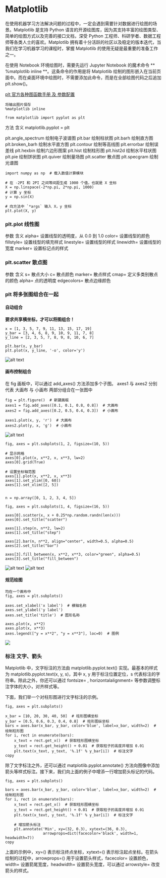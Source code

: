 # Matplotlib

在使用机器学习方法解决问题的过程中，一定会遇到需要针对数据进行绘图的场景。Matplotlib 是支持 Python 语言的开源绘图库，因为其支持丰富的绘图类型、简单的绘图方式以及完善的接口文档，深受 Python 工程师、科研学者、数据工程师等各类人士的喜欢。Matplotlib 拥有着十分活跃的社区以及稳定的版本迭代，当我们在学习机器学习的课程时，掌握 Matplotlib 的使用无疑是最重要的准备工作之一。

在使用 Notebook 环境绘图时，需要先运行 Jupyter Notebook 的魔术命令 ** %matplotlib inline **。这条命令的作用是将 Matplotlib 绘制的图形嵌入在当前页面中。而在桌面环境中绘图时，不需要添加此命令，而是在全部绘图代码之后追加 plt.show()。

[plt 官方各种图函数手册 及 参数配置](https://matplotlib.org/3.1.0/api/pyplot_summary.html)

```
将输出图片保存
%matplotlib inline

from matplotlib import pyplot as plt
```
方法	含义
matplotlib.pyplot = plt

plt.angle_spectrum	绘制电子波谱图
plt.bar	绘制柱状图
plt.barh	绘制直方图
plt.broken_barh	绘制水平直方图
plt.contour	绘制等高线图
plt.errorbar	绘制误差线
plt.hexbin	绘制六边形图案
plt.hist	绘制柱形图
plt.hist2d	绘制水平柱状图
plt.pie	绘制饼状图
plt.quiver	绘制量场图
plt.scatter	散点图
plt.specgram	绘制光谱图

```
import numpy as np  # 载入数值计算模块

# 在 -2PI 和 2PI 之间等间距生成 1000 个值，也就是 X 坐标
X = np.linspace(-2*np.pi, 2*np.pi, 1000)
# 计算 y 坐标
y = np.sin(X)

# 向方法中 `*args` 输入 X，y 坐标
plt.plot(X, y)
```
### plt.plot 线性图
参数	含义
alpha=	设置线型的透明度，从 0.0 到 1.0
color=	设置线型的颜色
fillstyle=	设置线型的填充样式
linestyle=	设置线型的样式
linewidth=	设置线型的宽度
marker=	设置标记点的样式
### plt.scatter 散点图
参数	含义
s=	散点大小
c=	散点颜色
marker=	散点样式
cmap=	定义多类别散点的颜色
alpha=	点的透明度
edgecolors=	散点边缘颜色

### plt 将多张图组合在一起

#### 自动组合
**要求共享横坐标，才可以将图组合！**
```
x = [1, 3, 5, 7, 9, 11, 13, 15, 17, 19]
y_bar = [3, 4, 6, 8, 9, 10, 9, 11, 7, 8]
y_line = [2, 3, 5, 7, 8, 9, 8, 10, 6, 7]

plt.bar(x, y_bar)
plt.plot(x, y_line, '-o', color='y')
```
![alt text](assets/3th_matplotlib/image.png)

#### 画布控制组合

在 fig 画板中，可以通过 add_axes() 方法添加多个子图。
axes1  与 axes2  分别代表 大画布 与 小画布 两部分组合在一张图中

```
fig = plt.figure()  # 新建画板
axes1 = fig.add_axes([0.1, 0.1, 0.8, 0.8])  # 大画布
axes2 = fig.add_axes([0.2, 0.5, 0.4, 0.3])  # 小画布

axes1.plot(x, y, 'r')  # 大画布
axes2.plot(y, x, 'g')  # 小画布
```
![alt text](assets/3th_matplotlib/image-1.png)

```
fig, axes = plt.subplots(1, 2, figsize=(10, 5))

# 显示网格
axes[0].plot(x, x**2, x, x**3, lw=2)
axes[0].grid(True)

# 设置坐标轴范围
axes[1].plot(x, x**2, x, x**3)
axes[1].set_ylim([0, 60])
axes[1].set_xlim([2, 5])


n = np.array([0, 1, 2, 3, 4, 5])

fig, axes = plt.subplots(1, 4, figsize=(16, 5))

axes[0].scatter(x, x + 0.25*np.random.randn(len(x)))
axes[0].set_title("scatter")

axes[1].step(n, n**2, lw=2)
axes[1].set_title("step")

axes[2].bar(n, n**2, align="center", width=0.5, alpha=0.5)
axes[2].set_title("bar")

axes[3].fill_between(x, x**2, x**3, color="green", alpha=0.5)
axes[3].set_title("fill_between")

```
![alt text](assets/3th_matplotlib/image-3.png)
![alt text](assets/3th_matplotlib/image-4.png)
#### 规范绘图
```
均在一个画布中
fig, axes = plt.subplots()

axes.set_xlabel('x label')  # 横轴名称
axes.set_ylabel('y label')
axes.set_title('title')  # 图形名称

axes.plot(x, x**2)
axes.plot(x, x**3)
axes.legend(["y = x**2", "y = x**3"], loc=0)  # 图例
```
![](assets/3th_matplotlib/image-2.png)
### 标注 文字、箭头
Matplotlib 中，文字标注的方法由 matplotlib.pyplot.text() 实现。最基本的样式为 matplotlib.pyplot.text(x, y, s)，其中 x, y 用于标注位置定位，s 代表标注的字符串。除此之外，你还可以通过 fontsize= , horizontalalignment= 等参数调整标注字体的大小，对齐样式等。

下面，我们举一个对柱形图进行文字标注的示例。
```
fig, axes = plt.subplots()

x_bar = [10, 20, 30, 40, 50]  # 柱形图横坐标
y_bar = [0.5, 0.6, 0.3, 0.4, 0.8]  # 柱形图纵坐标
bars = axes.bar(x_bar, y_bar, color='blue', label=x_bar, width=2)  # 绘制柱形图
for i, rect in enumerate(bars):
    x_text = rect.get_x()  # 获取柱形图横坐标
    y_text = rect.get_height() + 0.01  # 获取柱子的高度并增加 0.01
    plt.text(x_text, y_text, '%.1f' % y_bar[i])  # 标注文字
copy
```
除了文字标注之外，还可以通过 matplotlib.pyplot.annotate() 方法向图像中添加箭头等样式标注。接下来，我们向上面的例子中增添一行增加箭头标记的代码。
```
fig, axes = plt.subplots()

bars = axes.bar(x_bar, y_bar, color='blue', label=x_bar, width=2)  # 绘制柱形图
for i, rect in enumerate(bars):
    x_text = rect.get_x()  # 获取柱形图横坐标
    y_text = rect.get_height() + 0.01  # 获取柱子的高度并增加 0.01
    plt.text(x_text, y_text, '%.1f' % y_bar[i])  # 标注文字

    # 增加箭头标注
    plt.annotate('Min', xy=(32, 0.3), xytext=(36, 0.3),
                 arrowprops=dict(facecolor='black', width=1, headwidth=7))
copy
```
上面的示例中，xy=() 表示标注终点坐标，xytext=() 表示标注起点坐标。在箭头绘制的过程中，arrowprops=() 用于设置箭头样式，facecolor= 设置颜色，width= 设置箭尾宽度，headwidth= 设置箭头宽度，可以通过 arrowstyle= 改变箭头的样式。